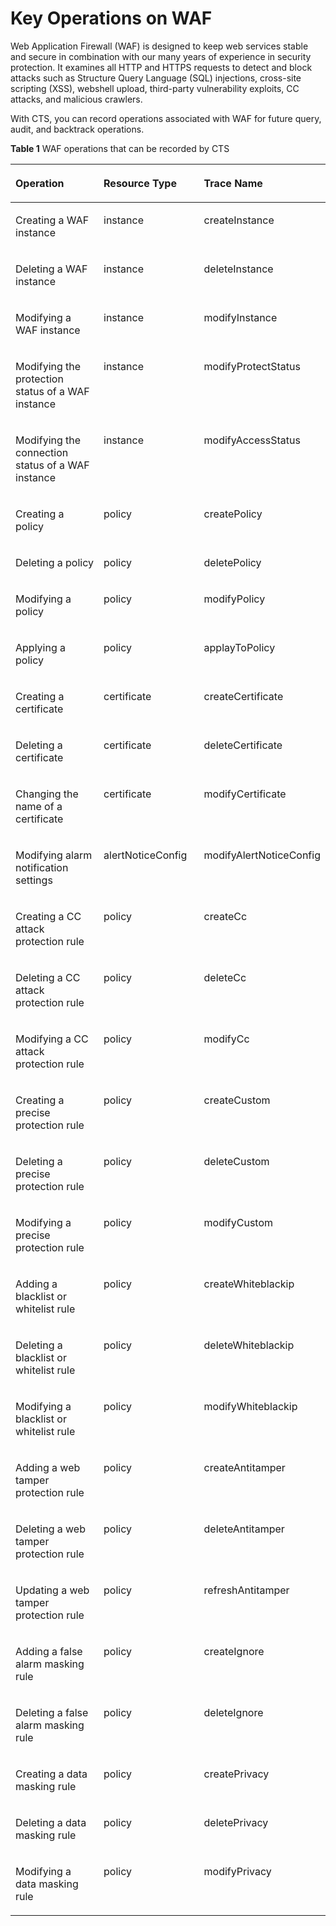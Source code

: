 # Key Operations on WAF<a name="en-us_topic_0100291690"></a>

Web Application Firewall \(WAF\) is designed to keep web services stable and secure in combination with our many years of experience in security protection. It examines all HTTP and HTTPS requests to detect and block attacks such as Structure Query Language \(SQL\) injections, cross-site scripting \(XSS\), webshell upload, third-party vulnerability exploits, CC attacks, and malicious crawlers.

With CTS, you can record operations associated with WAF for future query, audit, and backtrack operations.

**Table  1**  WAF operations that can be recorded by CTS

<a name="table37669775174753"></a>
<table><thead align="left"><tr id="rec49ef385c1843e29db60a6a8ac2756c"><th class="cellrowborder" valign="top" width="33.33333333333333%" id="mcps1.2.4.1.1"><p id="a39aac89484e74b849b5751654f4c5e9e"><a name="a39aac89484e74b849b5751654f4c5e9e"></a><a name="a39aac89484e74b849b5751654f4c5e9e"></a><strong id="b842352706103557"><a name="b842352706103557"></a><a name="b842352706103557"></a>Operation</strong></p>
</th>
<th class="cellrowborder" valign="top" width="33.33333333333333%" id="mcps1.2.4.1.2"><p id="a4d36e4d02e2247d28422b8eb7ccfd118"><a name="a4d36e4d02e2247d28422b8eb7ccfd118"></a><a name="a4d36e4d02e2247d28422b8eb7ccfd118"></a><strong id="b84235270610360"><a name="b84235270610360"></a><a name="b84235270610360"></a>Resource Type</strong></p>
</th>
<th class="cellrowborder" valign="top" width="33.33333333333333%" id="mcps1.2.4.1.3"><p id="a8812c3fc306c4922bc6b75e8eb1fe76d"><a name="a8812c3fc306c4922bc6b75e8eb1fe76d"></a><a name="a8812c3fc306c4922bc6b75e8eb1fe76d"></a><strong id="b842352706182955"><a name="b842352706182955"></a><a name="b842352706182955"></a>Trace Name</strong></p>
</th>
</tr>
</thead>
<tbody><tr id="rf75cb220844e4402aab19fb1d1cd3d77"><td class="cellrowborder" valign="top" width="33.33333333333333%" headers="mcps1.2.4.1.1 "><p id="p080113117207"><a name="p080113117207"></a><a name="p080113117207"></a>Creating a WAF instance</p>
</td>
<td class="cellrowborder" valign="top" width="33.33333333333333%" headers="mcps1.2.4.1.2 "><p id="p7284244162015"><a name="p7284244162015"></a><a name="p7284244162015"></a>instance</p>
</td>
<td class="cellrowborder" valign="top" width="33.33333333333333%" headers="mcps1.2.4.1.3 "><p id="p119115119211"><a name="p119115119211"></a><a name="p119115119211"></a>createInstance</p>
</td>
</tr>
<tr id="r0745488409014bbca811a78647b5ea8c"><td class="cellrowborder" valign="top" width="33.33333333333333%" headers="mcps1.2.4.1.1 "><p id="p148053120201"><a name="p148053120201"></a><a name="p148053120201"></a>Deleting a WAF instance</p>
</td>
<td class="cellrowborder" valign="top" width="33.33333333333333%" headers="mcps1.2.4.1.2 "><p id="p5284194419207"><a name="p5284194419207"></a><a name="p5284194419207"></a>instance</p>
</td>
<td class="cellrowborder" valign="top" width="33.33333333333333%" headers="mcps1.2.4.1.3 "><p id="p13191161112115"><a name="p13191161112115"></a><a name="p13191161112115"></a>deleteInstance</p>
</td>
</tr>
<tr id="reaecb34180894dfb874e51f9d6c0c155"><td class="cellrowborder" valign="top" width="33.33333333333333%" headers="mcps1.2.4.1.1 "><p id="p1180193112012"><a name="p1180193112012"></a><a name="p1180193112012"></a>Modifying a WAF instance</p>
</td>
<td class="cellrowborder" valign="top" width="33.33333333333333%" headers="mcps1.2.4.1.2 "><p id="p162841644112018"><a name="p162841644112018"></a><a name="p162841644112018"></a>instance</p>
</td>
<td class="cellrowborder" valign="top" width="33.33333333333333%" headers="mcps1.2.4.1.3 "><p id="p13191512218"><a name="p13191512218"></a><a name="p13191512218"></a>modifyInstance</p>
</td>
</tr>
<tr id="row1811811241416"><td class="cellrowborder" valign="top" width="33.33333333333333%" headers="mcps1.2.4.1.1 "><p id="p1080143162014"><a name="p1080143162014"></a><a name="p1080143162014"></a>Modifying the protection status of a WAF instance</p>
</td>
<td class="cellrowborder" valign="top" width="33.33333333333333%" headers="mcps1.2.4.1.2 "><p id="p0284114462014"><a name="p0284114462014"></a><a name="p0284114462014"></a>instance</p>
</td>
<td class="cellrowborder" valign="top" width="33.33333333333333%" headers="mcps1.2.4.1.3 "><p id="p1519111112214"><a name="p1519111112214"></a><a name="p1519111112214"></a>modifyProtectStatus</p>
</td>
</tr>
<tr id="row4945131281416"><td class="cellrowborder" valign="top" width="33.33333333333333%" headers="mcps1.2.4.1.1 "><p id="p0804318205"><a name="p0804318205"></a><a name="p0804318205"></a>Modifying the connection status of a WAF instance</p>
</td>
<td class="cellrowborder" valign="top" width="33.33333333333333%" headers="mcps1.2.4.1.2 "><p id="p1628434482011"><a name="p1628434482011"></a><a name="p1628434482011"></a>instance</p>
</td>
<td class="cellrowborder" valign="top" width="33.33333333333333%" headers="mcps1.2.4.1.3 "><p id="p91914117217"><a name="p91914117217"></a><a name="p91914117217"></a>modifyAccessStatus</p>
</td>
</tr>
<tr id="row1087920104143"><td class="cellrowborder" valign="top" width="33.33333333333333%" headers="mcps1.2.4.1.1 "><p id="p68011315204"><a name="p68011315204"></a><a name="p68011315204"></a>Creating a policy</p>
</td>
<td class="cellrowborder" valign="top" width="33.33333333333333%" headers="mcps1.2.4.1.2 "><p id="p3284104462015"><a name="p3284104462015"></a><a name="p3284104462015"></a>policy</p>
</td>
<td class="cellrowborder" valign="top" width="33.33333333333333%" headers="mcps1.2.4.1.3 "><p id="p51913132114"><a name="p51913132114"></a><a name="p51913132114"></a>createPolicy</p>
</td>
</tr>
<tr id="row124122851411"><td class="cellrowborder" valign="top" width="33.33333333333333%" headers="mcps1.2.4.1.1 "><p id="p16801631132016"><a name="p16801631132016"></a><a name="p16801631132016"></a>Deleting a policy</p>
</td>
<td class="cellrowborder" valign="top" width="33.33333333333333%" headers="mcps1.2.4.1.2 "><p id="p20284154492014"><a name="p20284154492014"></a><a name="p20284154492014"></a>policy</p>
</td>
<td class="cellrowborder" valign="top" width="33.33333333333333%" headers="mcps1.2.4.1.3 "><p id="p101912011217"><a name="p101912011217"></a><a name="p101912011217"></a>deletePolicy</p>
</td>
</tr>
<tr id="row1135515651419"><td class="cellrowborder" valign="top" width="33.33333333333333%" headers="mcps1.2.4.1.1 "><p id="p180133122012"><a name="p180133122012"></a><a name="p180133122012"></a>Modifying a policy</p>
</td>
<td class="cellrowborder" valign="top" width="33.33333333333333%" headers="mcps1.2.4.1.2 "><p id="p1828415445201"><a name="p1828415445201"></a><a name="p1828415445201"></a>policy</p>
</td>
<td class="cellrowborder" valign="top" width="33.33333333333333%" headers="mcps1.2.4.1.3 "><p id="p1319110120212"><a name="p1319110120212"></a><a name="p1319110120212"></a>modifyPolicy</p>
</td>
</tr>
<tr id="row113468441410"><td class="cellrowborder" valign="top" width="33.33333333333333%" headers="mcps1.2.4.1.1 "><p id="p48011318204"><a name="p48011318204"></a><a name="p48011318204"></a>Applying a policy</p>
</td>
<td class="cellrowborder" valign="top" width="33.33333333333333%" headers="mcps1.2.4.1.2 "><p id="p18284124413207"><a name="p18284124413207"></a><a name="p18284124413207"></a>policy</p>
</td>
<td class="cellrowborder" valign="top" width="33.33333333333333%" headers="mcps1.2.4.1.3 "><p id="p719114122120"><a name="p719114122120"></a><a name="p719114122120"></a>applayToPolicy</p>
</td>
</tr>
<tr id="row8476923161818"><td class="cellrowborder" valign="top" width="33.33333333333333%" headers="mcps1.2.4.1.1 "><p id="p12802031152015"><a name="p12802031152015"></a><a name="p12802031152015"></a>Creating a certificate</p>
</td>
<td class="cellrowborder" valign="top" width="33.33333333333333%" headers="mcps1.2.4.1.2 "><p id="p1628418448202"><a name="p1628418448202"></a><a name="p1628418448202"></a>certificate</p>
</td>
<td class="cellrowborder" valign="top" width="33.33333333333333%" headers="mcps1.2.4.1.3 "><p id="p619131192115"><a name="p619131192115"></a><a name="p619131192115"></a>createCertificate</p>
</td>
</tr>
<tr id="row1547632341811"><td class="cellrowborder" valign="top" width="33.33333333333333%" headers="mcps1.2.4.1.1 "><p id="p481203152018"><a name="p481203152018"></a><a name="p481203152018"></a>Deleting a certificate</p>
</td>
<td class="cellrowborder" valign="top" width="33.33333333333333%" headers="mcps1.2.4.1.2 "><p id="p11284244132019"><a name="p11284244132019"></a><a name="p11284244132019"></a>certificate</p>
</td>
<td class="cellrowborder" valign="top" width="33.33333333333333%" headers="mcps1.2.4.1.3 "><p id="p61917132111"><a name="p61917132111"></a><a name="p61917132111"></a>deleteCertificate</p>
</td>
</tr>
<tr id="row11476182319183"><td class="cellrowborder" valign="top" width="33.33333333333333%" headers="mcps1.2.4.1.1 "><p id="p128183113202"><a name="p128183113202"></a><a name="p128183113202"></a>Changing the name of a certificate</p>
</td>
<td class="cellrowborder" valign="top" width="33.33333333333333%" headers="mcps1.2.4.1.2 "><p id="p172841844202018"><a name="p172841844202018"></a><a name="p172841844202018"></a>certificate</p>
</td>
<td class="cellrowborder" valign="top" width="33.33333333333333%" headers="mcps1.2.4.1.3 "><p id="p219119172110"><a name="p219119172110"></a><a name="p219119172110"></a>modifyCertificate</p>
</td>
</tr>
<tr id="row19476142371810"><td class="cellrowborder" valign="top" width="33.33333333333333%" headers="mcps1.2.4.1.1 "><p id="p181231132017"><a name="p181231132017"></a><a name="p181231132017"></a>Modifying alarm notification settings</p>
</td>
<td class="cellrowborder" valign="top" width="33.33333333333333%" headers="mcps1.2.4.1.2 "><p id="p82861844172016"><a name="p82861844172016"></a><a name="p82861844172016"></a>alertNoticeConfig</p>
</td>
<td class="cellrowborder" valign="top" width="33.33333333333333%" headers="mcps1.2.4.1.3 "><p id="p101916117215"><a name="p101916117215"></a><a name="p101916117215"></a>modifyAlertNoticeConfig</p>
</td>
</tr>
<tr id="row204760235188"><td class="cellrowborder" valign="top" width="33.33333333333333%" headers="mcps1.2.4.1.1 "><p id="p1081133111206"><a name="p1081133111206"></a><a name="p1081133111206"></a>Creating a CC attack protection rule</p>
</td>
<td class="cellrowborder" valign="top" width="33.33333333333333%" headers="mcps1.2.4.1.2 "><p id="p182862446208"><a name="p182862446208"></a><a name="p182862446208"></a>policy</p>
</td>
<td class="cellrowborder" valign="top" width="33.33333333333333%" headers="mcps1.2.4.1.3 "><p id="p1919161142112"><a name="p1919161142112"></a><a name="p1919161142112"></a>createCc</p>
</td>
</tr>
<tr id="row144761323141820"><td class="cellrowborder" valign="top" width="33.33333333333333%" headers="mcps1.2.4.1.1 "><p id="p178153110208"><a name="p178153110208"></a><a name="p178153110208"></a>Deleting a CC attack protection rule</p>
</td>
<td class="cellrowborder" valign="top" width="33.33333333333333%" headers="mcps1.2.4.1.2 "><p id="p4286174419209"><a name="p4286174419209"></a><a name="p4286174419209"></a>policy</p>
</td>
<td class="cellrowborder" valign="top" width="33.33333333333333%" headers="mcps1.2.4.1.3 "><p id="p21911319219"><a name="p21911319219"></a><a name="p21911319219"></a>deleteCc</p>
</td>
</tr>
<tr id="row44131317201819"><td class="cellrowborder" valign="top" width="33.33333333333333%" headers="mcps1.2.4.1.1 "><p id="p881183142012"><a name="p881183142012"></a><a name="p881183142012"></a>Modifying a CC attack protection rule</p>
</td>
<td class="cellrowborder" valign="top" width="33.33333333333333%" headers="mcps1.2.4.1.2 "><p id="p112861944112012"><a name="p112861944112012"></a><a name="p112861944112012"></a>policy</p>
</td>
<td class="cellrowborder" valign="top" width="33.33333333333333%" headers="mcps1.2.4.1.3 "><p id="p21914192119"><a name="p21914192119"></a><a name="p21914192119"></a>modifyCc</p>
</td>
</tr>
<tr id="row841310171180"><td class="cellrowborder" valign="top" width="33.33333333333333%" headers="mcps1.2.4.1.1 "><p id="p9816319201"><a name="p9816319201"></a><a name="p9816319201"></a>Creating a precise protection rule</p>
</td>
<td class="cellrowborder" valign="top" width="33.33333333333333%" headers="mcps1.2.4.1.2 "><p id="p16286204413207"><a name="p16286204413207"></a><a name="p16286204413207"></a>policy</p>
</td>
<td class="cellrowborder" valign="top" width="33.33333333333333%" headers="mcps1.2.4.1.3 "><p id="p519110115210"><a name="p519110115210"></a><a name="p519110115210"></a>createCustom</p>
</td>
</tr>
<tr id="row1999232872014"><td class="cellrowborder" valign="top" width="33.33333333333333%" headers="mcps1.2.4.1.1 "><p id="p178114313206"><a name="p178114313206"></a><a name="p178114313206"></a>Deleting a precise protection rule</p>
</td>
<td class="cellrowborder" valign="top" width="33.33333333333333%" headers="mcps1.2.4.1.2 "><p id="p82860441207"><a name="p82860441207"></a><a name="p82860441207"></a>policy</p>
</td>
<td class="cellrowborder" valign="top" width="33.33333333333333%" headers="mcps1.2.4.1.3 "><p id="p719114192114"><a name="p719114192114"></a><a name="p719114192114"></a>deleteCustom</p>
</td>
</tr>
<tr id="row139921628152014"><td class="cellrowborder" valign="top" width="33.33333333333333%" headers="mcps1.2.4.1.1 "><p id="p881133110203"><a name="p881133110203"></a><a name="p881133110203"></a>Modifying a precise protection rule</p>
</td>
<td class="cellrowborder" valign="top" width="33.33333333333333%" headers="mcps1.2.4.1.2 "><p id="p4286114417204"><a name="p4286114417204"></a><a name="p4286114417204"></a>policy</p>
</td>
<td class="cellrowborder" valign="top" width="33.33333333333333%" headers="mcps1.2.4.1.3 "><p id="p1719110113213"><a name="p1719110113213"></a><a name="p1719110113213"></a>modifyCustom</p>
</td>
</tr>
<tr id="row19992132812205"><td class="cellrowborder" valign="top" width="33.33333333333333%" headers="mcps1.2.4.1.1 "><p id="p981531132015"><a name="p981531132015"></a><a name="p981531132015"></a>Adding a blacklist or whitelist rule</p>
</td>
<td class="cellrowborder" valign="top" width="33.33333333333333%" headers="mcps1.2.4.1.2 "><p id="p2286184412017"><a name="p2286184412017"></a><a name="p2286184412017"></a>policy</p>
</td>
<td class="cellrowborder" valign="top" width="33.33333333333333%" headers="mcps1.2.4.1.3 "><p id="p1819151182111"><a name="p1819151182111"></a><a name="p1819151182111"></a>createWhiteblackip</p>
</td>
</tr>
<tr id="row29921728102010"><td class="cellrowborder" valign="top" width="33.33333333333333%" headers="mcps1.2.4.1.1 "><p id="p1481731152018"><a name="p1481731152018"></a><a name="p1481731152018"></a>Deleting a blacklist or whitelist rule</p>
</td>
<td class="cellrowborder" valign="top" width="33.33333333333333%" headers="mcps1.2.4.1.2 "><p id="p228714416208"><a name="p228714416208"></a><a name="p228714416208"></a>policy</p>
</td>
<td class="cellrowborder" valign="top" width="33.33333333333333%" headers="mcps1.2.4.1.3 "><p id="p9191131112119"><a name="p9191131112119"></a><a name="p9191131112119"></a>deleteWhiteblackip</p>
</td>
</tr>
<tr id="row1299232812207"><td class="cellrowborder" valign="top" width="33.33333333333333%" headers="mcps1.2.4.1.1 "><p id="p8816313203"><a name="p8816313203"></a><a name="p8816313203"></a>Modifying a blacklist or whitelist rule</p>
</td>
<td class="cellrowborder" valign="top" width="33.33333333333333%" headers="mcps1.2.4.1.2 "><p id="p12287184432015"><a name="p12287184432015"></a><a name="p12287184432015"></a>policy</p>
</td>
<td class="cellrowborder" valign="top" width="33.33333333333333%" headers="mcps1.2.4.1.3 "><p id="p419110192117"><a name="p419110192117"></a><a name="p419110192117"></a>modifyWhiteblackip</p>
</td>
</tr>
<tr id="row899242813208"><td class="cellrowborder" valign="top" width="33.33333333333333%" headers="mcps1.2.4.1.1 "><p id="p1781531172019"><a name="p1781531172019"></a><a name="p1781531172019"></a>Adding a web tamper protection rule</p>
</td>
<td class="cellrowborder" valign="top" width="33.33333333333333%" headers="mcps1.2.4.1.2 "><p id="p132879444201"><a name="p132879444201"></a><a name="p132879444201"></a>policy</p>
</td>
<td class="cellrowborder" valign="top" width="33.33333333333333%" headers="mcps1.2.4.1.3 "><p id="p1819119117210"><a name="p1819119117210"></a><a name="p1819119117210"></a>createAntitamper</p>
</td>
</tr>
<tr id="row2041314178185"><td class="cellrowborder" valign="top" width="33.33333333333333%" headers="mcps1.2.4.1.1 "><p id="p9811231162015"><a name="p9811231162015"></a><a name="p9811231162015"></a>Deleting a web tamper protection rule</p>
</td>
<td class="cellrowborder" valign="top" width="33.33333333333333%" headers="mcps1.2.4.1.2 "><p id="p22878448202"><a name="p22878448202"></a><a name="p22878448202"></a>policy</p>
</td>
<td class="cellrowborder" valign="top" width="33.33333333333333%" headers="mcps1.2.4.1.3 "><p id="p1819117116212"><a name="p1819117116212"></a><a name="p1819117116212"></a>deleteAntitamper</p>
</td>
</tr>
<tr id="row141361791820"><td class="cellrowborder" valign="top" width="33.33333333333333%" headers="mcps1.2.4.1.1 "><p id="p128143114203"><a name="p128143114203"></a><a name="p128143114203"></a>Updating a web tamper protection rule</p>
</td>
<td class="cellrowborder" valign="top" width="33.33333333333333%" headers="mcps1.2.4.1.2 "><p id="p4287114411207"><a name="p4287114411207"></a><a name="p4287114411207"></a>policy</p>
</td>
<td class="cellrowborder" valign="top" width="33.33333333333333%" headers="mcps1.2.4.1.3 "><p id="p131916118217"><a name="p131916118217"></a><a name="p131916118217"></a>refreshAntitamper</p>
</td>
</tr>
<tr id="row1841591714182"><td class="cellrowborder" valign="top" width="33.33333333333333%" headers="mcps1.2.4.1.1 "><p id="p158163113203"><a name="p158163113203"></a><a name="p158163113203"></a>Adding a false alarm masking rule</p>
</td>
<td class="cellrowborder" valign="top" width="33.33333333333333%" headers="mcps1.2.4.1.2 "><p id="p228713445200"><a name="p228713445200"></a><a name="p228713445200"></a>policy</p>
</td>
<td class="cellrowborder" valign="top" width="33.33333333333333%" headers="mcps1.2.4.1.3 "><p id="p2019114113215"><a name="p2019114113215"></a><a name="p2019114113215"></a>createIgnore</p>
</td>
</tr>
<tr id="row6415171719183"><td class="cellrowborder" valign="top" width="33.33333333333333%" headers="mcps1.2.4.1.1 "><p id="p13811631152011"><a name="p13811631152011"></a><a name="p13811631152011"></a>Deleting a false alarm masking rule</p>
</td>
<td class="cellrowborder" valign="top" width="33.33333333333333%" headers="mcps1.2.4.1.2 "><p id="p6287544172020"><a name="p6287544172020"></a><a name="p6287544172020"></a>policy</p>
</td>
<td class="cellrowborder" valign="top" width="33.33333333333333%" headers="mcps1.2.4.1.3 "><p id="p191918111212"><a name="p191918111212"></a><a name="p191918111212"></a>deleteIgnore</p>
</td>
</tr>
<tr id="row172318610201"><td class="cellrowborder" valign="top" width="33.33333333333333%" headers="mcps1.2.4.1.1 "><p id="p2811131172016"><a name="p2811131172016"></a><a name="p2811131172016"></a>Creating a data masking rule</p>
</td>
<td class="cellrowborder" valign="top" width="33.33333333333333%" headers="mcps1.2.4.1.2 "><p id="p328704416206"><a name="p328704416206"></a><a name="p328704416206"></a>policy</p>
</td>
<td class="cellrowborder" valign="top" width="33.33333333333333%" headers="mcps1.2.4.1.3 "><p id="p1819118132120"><a name="p1819118132120"></a><a name="p1819118132120"></a>createPrivacy</p>
</td>
</tr>
<tr id="row1972356102014"><td class="cellrowborder" valign="top" width="33.33333333333333%" headers="mcps1.2.4.1.1 "><p id="p5811431192015"><a name="p5811431192015"></a><a name="p5811431192015"></a>Deleting a data masking rule</p>
</td>
<td class="cellrowborder" valign="top" width="33.33333333333333%" headers="mcps1.2.4.1.2 "><p id="p82871447201"><a name="p82871447201"></a><a name="p82871447201"></a>policy</p>
</td>
<td class="cellrowborder" valign="top" width="33.33333333333333%" headers="mcps1.2.4.1.3 "><p id="p14191181122113"><a name="p14191181122113"></a><a name="p14191181122113"></a>deletePrivacy</p>
</td>
</tr>
<tr id="row072413616207"><td class="cellrowborder" valign="top" width="33.33333333333333%" headers="mcps1.2.4.1.1 "><p id="p128173111202"><a name="p128173111202"></a><a name="p128173111202"></a>Modifying a data masking rule</p>
</td>
<td class="cellrowborder" valign="top" width="33.33333333333333%" headers="mcps1.2.4.1.2 "><p id="p18287944182010"><a name="p18287944182010"></a><a name="p18287944182010"></a>policy</p>
</td>
<td class="cellrowborder" valign="top" width="33.33333333333333%" headers="mcps1.2.4.1.3 "><p id="p191916112215"><a name="p191916112215"></a><a name="p191916112215"></a>modifyPrivacy</p>
</td>
</tr>
</tbody>
</table>

